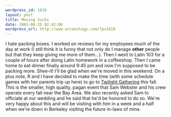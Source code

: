 ```yaml
--- 
wordpress_id: 1618
layout: post
title: Moving Sucks
date: 2003-06-25 02:42:00
wordpress_url: http://www.arcanology.com/?p=1618
---
```

I hate packing boxes. I worked on reviews for my employees much of the day at work (I still think it is funny that not only do I manage <b>other</b> people but that they keep giving me more of them...). Then I went to Latin 103 for a couple of hours after doing Latin homework in a coffeeshop. Then I came home to eat dinner finally around 9:45 pm and now I&apos;m supposed to be packing more. Shee-it! I&apos;ll be glad when we&apos;re moved in this weekend. On a plus note, R and I have decided to make the time (with some schedule games with her parents trip up here) to go to <a href="http://www.twilightgathering.org">Twilight Gathering</a> this fall. This is the smaller, high quality, pagan event that Sam Webster and his crew operate every fall near the Bay Area. We also recently asked Sam to officiate at our wedding and he said that he&apos;d be honored to do so. We&apos;re very happy about this and will be visiting with him in a week and a half when we&apos;re down in Berkeley visiting the future in-laws of mine.
